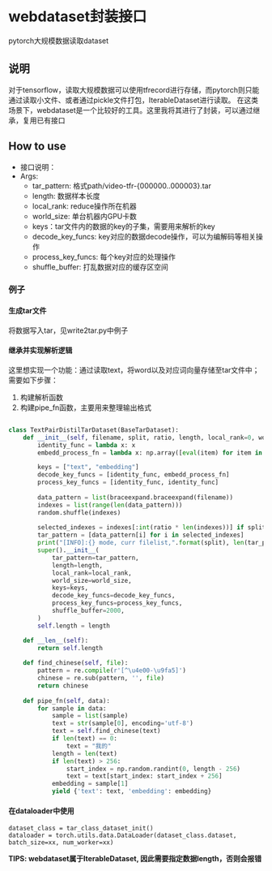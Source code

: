 # webdataset封装接口
pytorch大规模数据读取dataset
## 说明
对于tensorflow，读取大规模数据可以使用tfrecord进行存储，而pytorch则只能通过读取小文件、或者通过pickle文件打包，IterableDataset进行读取。
在这类场景下，webdataset是一个比较好的工具。这里我将其进行了封装，可以通过继承，复用已有接口

## How to use
- 接口说明：
- Args:
    - tar_pattern: 格式path/video-tfr-{000000..000003}.tar
    - length: 数据样本长度
    - local_rank: reduce操作所在机器
    - world_size: 单台机器内GPU卡数
    - keys：tar文件内的数据的key的子集，需要用来解析的key
    - decode_key_funcs: key对应的数据decode操作，可以为编解码等相关操作
    - process_key_funcs: 每个key对应的处理操作
    - shuffle_buffer: 打乱数据对应的缓存区空间


### 例子
#### 生成tar文件
将数据写入tar，见write2tar.py中例子

#### 继承并实现解析逻辑
这里想实现一个功能：通过读取text，将word以及对应词向量存储至tar文件中；需要如下步骤：
1. 构建解析函数
2. 构建pipe_fn函数，主要用来整理输出格式

```python

class TextPairDistilTarDataset(BaseTarDataset):
    def __init__(self, filename, split, ratio, length, local_rank=0, world_size=2):
        identity_func = lambda x: x
        embedd_process_fn = lambda x: np.array([eval(item) for item in str(x, encoding='utf-8').split("\t")], dtype=np.float32)

        keys = ["text", "embedding"]
        decode_key_funcs = [identity_func, embedd_process_fn]
        process_key_funcs = [identity_func, identity_func]
        
        data_pattern = list(braceexpand.braceexpand(filename))
        indexes = list(range(len(data_pattern)))
        random.shuffle(indexes)
        
        selected_indexes = indexes[:int(ratio * len(indexes))] if split == 'train' else indexes[int(ratio * len(indexes)):]
        tar_pattern = [data_pattern[i] for i in selected_indexes]
        print("[INFO]:{} mode, curr filelist,".format(split), len(tar_pattern))
        super().__init__(
            tar_pattern=tar_pattern,
            length=length,
            local_rank=local_rank,
            world_size=world_size,
            keys=keys,
            decode_key_funcs=decode_key_funcs,
            process_key_funcs=process_key_funcs,
            shuffle_buffer=2000,
        )
        self.length = length

    def __len__(self):
        return self.length
    
    def find_chinese(self, file):
        pattern = re.compile(r'[^\u4e00-\u9fa5]')
        chinese = re.sub(pattern, '', file)
        return chinese
    
    def pipe_fn(self, data):
        for sample in data:
            sample = list(sample)
            text = str(sample[0], encoding='utf-8')
            text = self.find_chinese(text)
            if len(text) == 0:
                text = "我的"
            length = len(text)
            if len(text) > 256:
                start_index = np.random.randint(0, length - 256)
                text = text[start_index: start_index + 256]
            embedding = sample[1]
            yield {'text': text, 'embedding': embedding}

```
#### 在dataloader中使用
```
dataset_class = tar_class_dataset_init()
dataloader = torch.utils.data.DataLoader(dataset_class.dataset, batch_size=xx, num_worker=xx)
```

**TIPS: webdataset属于IterableDataset, 因此需要指定数据length，否则会报错**
